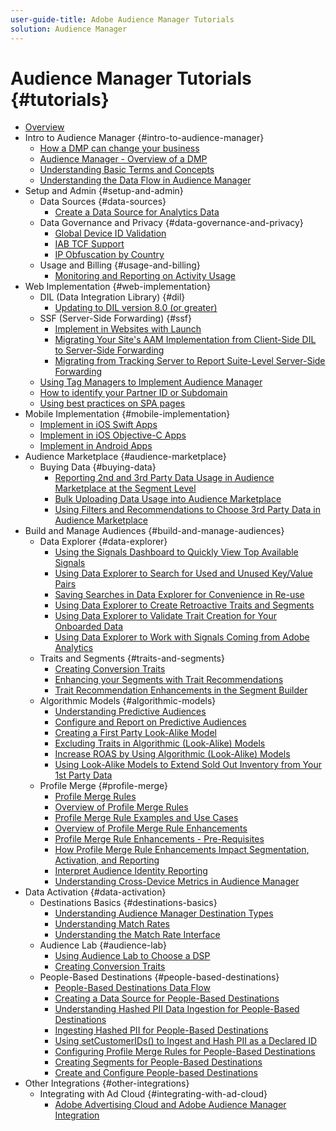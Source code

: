 ```yaml
---
user-guide-title: Adobe Audience Manager Tutorials
solution: Audience Manager
---
```


# Audience Manager Tutorials {#tutorials}

+ [Overview](overview.md)
+ Intro to Audience Manager {#intro-to-audience-manager}
  + [How a DMP can change your business](intro-to-audience-manager/how-a-dmp-can-change-your-business.md)
  + [Audience Manager - Overview of a DMP](intro-to-audience-manager/audience-manager-overview-of-a-dmp.md)
  + [Understanding Basic Terms and Concepts](intro-to-audience-manager/understanding-basic-terms-and-concepts-in-audience-manager.md)
  + [Understanding the Data Flow in Audience Manager](intro-to-audience-manager/understanding-the-data-flow-in-audience-manager.md)
+ Setup and Admin {#setup-and-admin}
  + Data Sources {#data-sources}
    + [Create a Data Source for Analytics Data](setup-and-admin/data-sources/create-a-data-source-for-analytics-data.md)
  + Data Governance and Privacy {#data-governance-and-privacy}
    + [Global Device ID Validation](setup-and-admin/data-governance-and-privacy/global-device-id-validation.md)
    + [IAB TCF Support](setup-and-admin/data-governance-and-privacy/iab-tcf-support.md)
    + [IP Obfuscation by Country](setup-and-admin/data-governance-and-privacy/ip-obfuscation-by-country.md)
  + Usage and Billing {#usage-and-billing}
    + [Monitoring and Reporting on Activity Usage](setup-and-admin/usage-and-billing/monitoring-and-reporting-on-activity-usage.md)
+ Web Implementation {#web-implementation}
  + DIL (Data Integration Library) {#dil}
    + [Updating to DIL version 8.0 (or greater)](web-implementation/dil/updating-to-dil-version-8-0-or-greater.md)
  + SSF (Server-Side Forwarding) {#ssf}
    + [Implement in Websites with Launch](https://docs.adobe.com/content/help/en/experience-cloud/implementing-in-websites-with-launch/index.html)
    + [Migrating Your Site's AAM Implementation from Client-Side DIL to Server-Side Forwarding](web-implementation/ssf/migrating-your-site-implementation-from-client-side-dil-to-server-side-forwarding.md)
    + [Migrating from Tracking Server to Report Suite-Level Server-Side Forwarding](web-implementation/ssf/migrating-from-tracking-server-to-report-suite-level-server-side-forwarding.md)
  + [Using Tag Managers to Implement Audience Manager](web-implementation/using-tag-managers-to-implement-audience-manager.md)
  + [How to identify your Partner ID or Subdomain](web-implementation/how-to-identify-your-partner-id-or-subdomain.md)
  + [Using best practices on SPA pages](web-implementation/using-best-practices-on-spa-pages-when-sending-data-to-aam.md)
+ Mobile Implementation {#mobile-implementation}
  + [Implement in iOS Swift Apps](https://docs.adobe.com/content/help/en/experience-cloud/implementing-in-mobile-ios-swift-apps-with-launch/index.html)
  + [Implement in iOS Objective-C Apps](https://docs.adobe.com/content/help/en/experience-cloud/implementing-in-mobile-ios-objective-c-apps-with-launch/index.html)
  + [Implement in Android Apps](https://docs.adobe.com/content/help/en/experience-cloud/implementing-in-mobile-android-apps-with-launch/index.html)
+ Audience Marketplace {#audience-marketplace}
  + Buying Data {#buying-data}
    + [Reporting 2nd and 3rd Party Data Usage in Audience Marketplace at the Segment Level](audience-marketplace/buying-data/reporting-2nd-and-3rd-party-data-usage-in-the-audience-marketplace-at-the-segment-level.md)
    + [Bulk Uploading Data Usage into Audience Marketplace](audience-marketplace/buying-data/bulk-uploading-data-usage-into-the-audience-marketplace.md)
    + [Using Filters and Recommendations to Choose 3rd Party Data in Audience Marketplace](audience-marketplace/buying-data/using-filters-and-recommendations-to-choose-3rd-party-data-in-audience-marketplace.md)
+ Build and Manage Audiences {#build-and-manage-audiences}
  + Data Explorer {#data-explorer}
    + [Using the Signals Dashboard to Quickly View Top Available Signals](build-and-manage-audiences/data-explorer/using-the-signals-dashboard-to-quickly-view-top-available-signals.md)
    + [Using Data Explorer to Search for Used and Unused Key/Value Pairs](build-and-manage-audiences/data-explorer/using-data-explorer-to-search-for-used-and-unused-key-value-pairs.md)
    + [Saving Searches in Data Explorer for Convenience in Re-use](build-and-manage-audiences/data-explorer/saving-searches-in-data-explorer-for-convenience-in-re-use.md)
    + [Using Data Explorer to Create Retroactive Traits and Segments](build-and-manage-audiences/data-explorer/using-data-explorer-to-create-retroactive-traits-and-segments.md)
    + [Using Data Explorer to Validate Trait Creation for Your Onboarded Data](build-and-manage-audiences/data-explorer/using-data-explorer-to-validate-trait-creation-for-your-onboarded-data.md)
    + [Using Data Explorer to Work with Signals Coming from Adobe Analytics](build-and-manage-audiences/data-explorer/using-data-explorer-to-work-with-signals-coming-from-adobe-analytics.md)
  + Traits and Segments {#traits-and-segments}
    + [Creating Conversion Traits](build-and-manage-audiences/traits-and-segments/creating-conversion-traits.md)
    + [Enhancing your Segments with Trait Recommendations](build-and-manage-audiences/traits-and-segments/enhancing-your-segments-with-trait-recommendations.md)
    + [Trait Recommendation Enhancements in the Segment Builder](build-and-manage-audiences/traits-and-segments/trait-recommendation-enhancements-in-the-segment-builder.md)
  + Algorithmic Models {#algorithmic-models}
    + [Understanding Predictive Audiences](build-and-manage-audiences/algorithmic-models/understanding-predictive-audiences.md)
    + [Configure and Report on Predictive Audiences](build-and-manage-audiences/algorithmic-models/configure-and-report-on-predictive-audiences.md)
    + [Creating a First Party Look-Alike Model](build-and-manage-audiences/algorithmic-models/creating-a-first-party-look-alike-model.md)
    + [Excluding Traits in Algorithmic (Look-Alike) Models](build-and-manage-audiences/algorithmic-models/excluding-traits-in-algorithmic-look-alike-models.md)
    + [Increase ROAS by Using Algorithmic (Look-Alike) Models](build-and-manage-audiences/algorithmic-models/increase-roas-by-using-algorithmic-look-alike-models.md)
    + [Using Look-Alike Models to Extend Sold Out Inventory from Your 1st Party Data](build-and-manage-audiences/algorithmic-models/using-look-alike-models-to-extend-sold-out-inventory-from-your-1st-party-data.md)
  + Profile Merge {#profile-merge}
    + [Profile Merge Rules](build-and-manage-audiences/profile-merge/profile-merge.md)
    + [Overview of Profile Merge Rules](build-and-manage-audiences/profile-merge/overview-of-profile-merge-rules.md)
    + [Profile Merge Rule Examples and Use Cases](build-and-manage-audiences/profile-merge/profile-merge-rule-examples-and-use-cases.md)
    + [Overview of Profile Merge Rule Enhancements](build-and-manage-audiences/profile-merge/overview-of-profile-merge-rule-enhancements.md)
    + [Profile Merge Rule Enhancements - Pre-Requisites](build-and-manage-audiences/profile-merge/profile-merge-rule-enhancements-pre-requisites.md)
    + [How Profile Merge Rule Enhancements Impact Segmentation, Activation, and Reporting](build-and-manage-audiences/profile-merge/how-profile-merge-rule-enhancements-impact-segmentation-activation-and-reporting.md)
    + [Interpret Audience Identity Reporting](build-and-manage-audiences/profile-merge/interpret-audience-identity-reporting.md)
    + [Understanding Cross-Device Metrics in Audience Manager](build-and-manage-audiences/profile-merge/understanding-cross-device-metrics-in-audience-manager.md)
+ Data Activation {#data-activation}
  + Destinations Basics {#destinations-basics}
    + [Understanding Audience Manager Destination Types](data-activation/destinations-basics/understanding-audience-manager-destination-types.md)
    + [Understanding Match Rates](data-activation/destinations-basics/understanding-match-rates.md)
    + [Understanding the Match Rate Interface](data-activation/destinations-basics/understanding-the-match-rate-interface-in-audience-manager.md)
  + Audience Lab {#audience-lab}
    + [Using Audience Lab to Choose a DSP](data-activation/audience-lab/using-audience-lab-to-choose-a-dsp.md)
    + [Creating Conversion Traits](build-and-manage-audiences/traits-and-segments/creating-conversion-traits.md)
  + People-Based Destinations {#people-based-destinations}
    + [People-Based Destinations Data Flow](data-activation/people-based-destinations/people-based-destinations-data-flow.md)
    + [Creating a Data Source for People-Based Destinations](data-activation/people-based-destinations/creating-a-data-source-for-people-based-destinations.md)
    + [Understanding Hashed PII Data Ingestion for People-Based Destinations](data-activation/people-based-destinations/understanding-hashed-pii-data-ingestion-for-people-based-destinations.md)
    + [Ingesting Hashed PII for People-Based Destinations](data-activation/people-based-destinations/ingesting-hashed-pii-for-people-based-destinations.md)
    + [Using setCustomerIDs() to Ingest and Hash PII as a Declared ID](data-activation/people-based-destinations/using-setcustomerids-to-ingest-and-hash-pii-as-a-declared-id.md)
    + [Configuring Profile Merge Rules for People-Based Destinations](data-activation/people-based-destinations/configuring-profile-merge-rules-for-people-based-destinations.md)
    + [Creating Segments for People-Based Destinations](data-activation/people-based-destinations/creating-segments-for-people-based-destinations.md)
    + [Create and Configure People-based Destinations](data-activation/people-based-destinations/create-and-configure-people-based-destinations.md)
+ Other Integrations {#other-integrations}
  + Integrating with Ad Cloud {#integrating-with-ad-cloud}
    + [Adobe Advertising Cloud and Adobe Audience Manager Integration](other-integrations/integrating-with-ad-cloud/advertising-cloud-and-audience-manager-integration.md)
